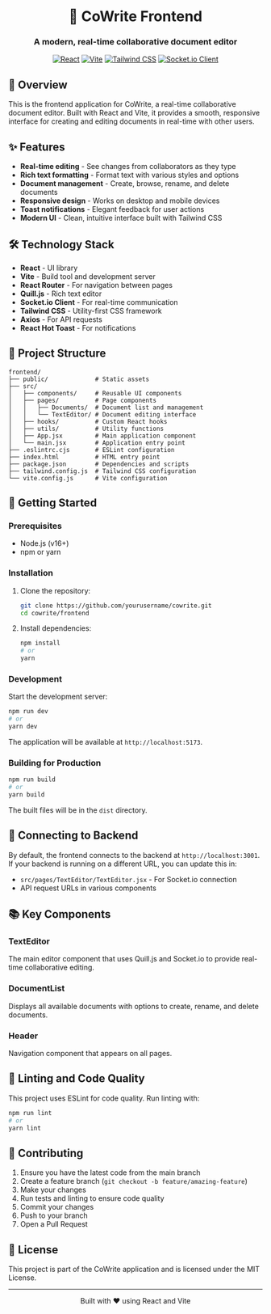 <div align="center">
  
# 📝 CoWrite Frontend
  
  
  ### A modern, real-time collaborative document editor
  
  [![React](https://img.shields.io/badge/React-18.x-blue.svg)](https://reactjs.org/)
  [![Vite](https://img.shields.io/badge/Vite-5.x-646CFF.svg)](https://vitejs.dev/)
  [![Tailwind CSS](https://img.shields.io/badge/Tailwind-3.x-38B2AC.svg)](https://tailwindcss.com/)
  [![Socket.io Client](https://img.shields.io/badge/Socket.io--client-4.x-black.svg)](https://socket.io/docs/v4/client-api/)

</div>

## 🚀 Overview

This is the frontend application for CoWrite, a real-time collaborative document editor. Built with React and Vite, it provides a smooth, responsive interface for creating and editing documents in real-time with other users.

## ✨ Features

- **Real-time editing** - See changes from collaborators as they type
- **Rich text formatting** - Format text with various styles and options
- **Document management** - Create, browse, rename, and delete documents
- **Responsive design** - Works on desktop and mobile devices
- **Toast notifications** - Elegant feedback for user actions
- **Modern UI** - Clean, intuitive interface built with Tailwind CSS

## 🛠️ Technology Stack

- **React** - UI library
- **Vite** - Build tool and development server
- **React Router** - For navigation between pages
- **Quill.js** - Rich text editor
- **Socket.io Client** - For real-time communication
- **Tailwind CSS** - Utility-first CSS framework
- **Axios** - For API requests
- **React Hot Toast** - For notifications

## 📁 Project Structure

```
frontend/
├── public/             # Static assets
├── src/
│   ├── components/     # Reusable UI components
│   ├── pages/          # Page components
│   │   ├── Documents/  # Document list and management
│   │   └── TextEditor/ # Document editing interface
│   ├── hooks/          # Custom React hooks
│   ├── utils/          # Utility functions
│   ├── App.jsx         # Main application component
│   └── main.jsx        # Application entry point
├── .eslintrc.cjs       # ESLint configuration
├── index.html          # HTML entry point
├── package.json        # Dependencies and scripts
├── tailwind.config.js  # Tailwind CSS configuration
└── vite.config.js      # Vite configuration
```

## 🚀 Getting Started

### Prerequisites

- Node.js (v16+)
- npm or yarn

### Installation

1. Clone the repository:

   ```bash
   git clone https://github.com/yourusername/cowrite.git
   cd cowrite/frontend
   ```

2. Install dependencies:
   ```bash
   npm install
   # or
   yarn
   ```

### Development

Start the development server:

```bash
npm run dev
# or
yarn dev
```

The application will be available at `http://localhost:5173`.

### Building for Production

```bash
npm run build
# or
yarn build
```

The built files will be in the `dist` directory.

## 🔌 Connecting to Backend

By default, the frontend connects to the backend at `http://localhost:3001`. If your backend is running on a different URL, you can update this in:

- `src/pages/TextEditor/TextEditor.jsx` - For Socket.io connection
- API request URLs in various components

## 📚 Key Components

### TextEditor

The main editor component that uses Quill.js and Socket.io to provide real-time collaborative editing.

### DocumentList

Displays all available documents with options to create, rename, and delete documents.

### Header

Navigation component that appears on all pages.

## 🧪 Linting and Code Quality

This project uses ESLint for code quality. Run linting with:

```bash
npm run lint
# or
yarn lint
```

## 🤝 Contributing

1. Ensure you have the latest code from the main branch
2. Create a feature branch (`git checkout -b feature/amazing-feature`)
3. Make your changes
4. Run tests and linting to ensure code quality
5. Commit your changes
6. Push to your branch
7. Open a Pull Request

## 📄 License

This project is part of the CoWrite application and is licensed under the MIT License.

---

<div align="center">
  <p>Built with ❤️ using React and Vite</p>
</div>
